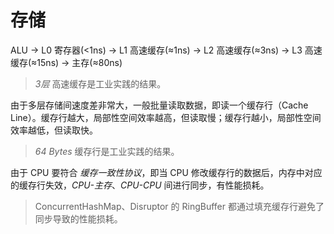 # 存储

ALU -> L0 寄存器(<1ns) -> L1 高速缓存(≈1ns) -> L2 高速缓存(≈3ns) -> L3 高速缓存(≈15ns) -> 主存(≈80ns)

> *3层* 高速缓存是工业实践的结果。

由于多层存储间速度差非常大，一般批量读取数据，即读一个缓存行（Cache Line）。缓存行越大，局部性空间效率越高，但读取慢；缓存行越小，局部性空间效率越低，但读取快。

> *64 Bytes* 缓存行是工业实践的结果。

由于 CPU 要符合 *缓存一致性协议*，即当 CPU 修改缓存行的数据后，内存中对应的缓存行失效，*CPU-主存*、*CPU-CPU* 间进行同步，有性能损耗。

> ConcurrentHashMap、Disruptor 的 RingBuffer 都通过填充缓存行避免了同步导致的性能损耗。





